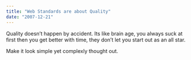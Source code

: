 ```yaml
---
title: "Web Standards are about Quality"
date: "2007-12-21"
---
```


Quality doesn’t happen by accident. Its like brain age, you always suck at first then you get better with time, they don’t let you start out as an all star.

Make it look simple yet complexly thought out.

